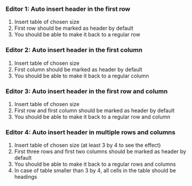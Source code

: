 ### Editor 1: Auto insert header in the first row

1. Insert table of chosen size
2. First row should be marked as header by default
3. You should be able to make it back to a regular row

### Editor 2: Auto insert header in the first column

1. Insert table of chosen size
2. First column should be marked as header by default
3. You should be able to make it back to a regular column

### Editor 3: Auto insert header in the first row and column

1. Insert table of chosen size
2. First row and first column should be marked as header by default
3. You should be able to make it back to a regular row and column

### Editor 4: Auto insert header in multiple rows and columns

1. Insert table of chosen size (at least 3 by 4 to see the effect)
2. First three rows and first two columns should be marked as header by default
3. You should be able to make it back to a regular rows and columns
4. In case of table smaller than 3 by 4, all cells in the table should be headings

